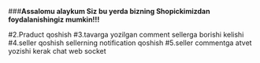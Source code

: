 ###<b>Assalomu alaykum Siz bu yerda bizning Shopickimizdan foydalanishingiz mumkin!!!</b>




#2.Praduct <tavar> qoshish
#3.tavarga yozilgan comment sellerga borishi kelishi
#4.seller qoshish sellerning notification qoshish
#5.seller commentga atvet yozishi kerak chat web socket